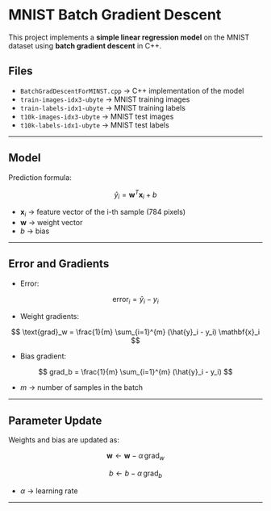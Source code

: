 # MNIST Batch Gradient Descent

This project implements a **simple linear regression model** on the MNIST dataset using **batch gradient descent** in C++.  

## Files

- `BatchGradDescentForMINST.cpp` → C++ implementation of the model  
- `train-images-idx3-ubyte` → MNIST training images  
- `train-labels-idx1-ubyte` → MNIST training labels  
- `t10k-images-idx3-ubyte` → MNIST test images  
- `t10k-labels-idx1-ubyte` → MNIST test labels  

---

## Model

Prediction formula:

$$
\hat{y}_i = \mathbf{w}^T \mathbf{x}_i + b
$$

- $\mathbf{x}_i$ → feature vector of the i-th sample (784 pixels)  
- $\mathbf{w}$ → weight vector  
- $b$ → bias  

---

## Error and Gradients

- Error:

$$
\text{error}_i = \hat{y}_i - y_i
$$

- Weight gradients:

$$
\text{grad}_w = \frac{1}{m} \sum_{i=1}^{m} (\hat{y}_i - y_i) \mathbf{x}_i
$$

- Bias gradient:

$$
grad_b = \frac{1}{m} \sum_{i=1}^{m} (\hat{y}_i - y_i)
$$

- $m$ → number of samples in the batch  

---

## Parameter Update

Weights and bias are updated as:

$$
\mathbf{w} \gets \mathbf{w} - \alpha \, \text{grad}_w
$$

$$
b \gets b - \alpha \, \text{grad}_b
$$

- $\alpha$ → learning rate  

---
